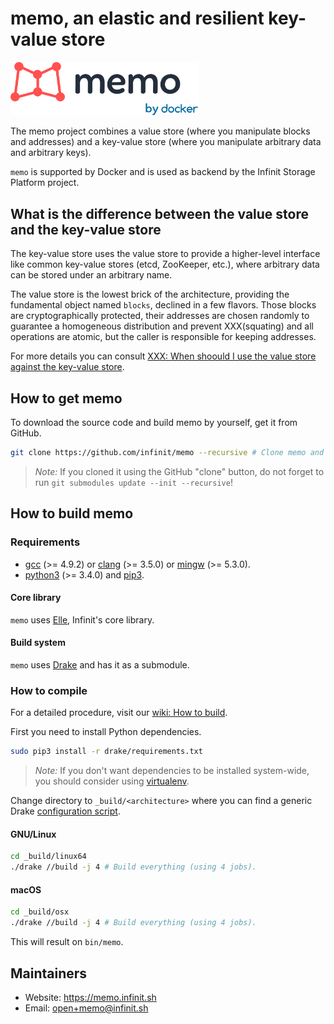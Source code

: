 # memo, an elastic and resilient key-value store

<img src="docs/static_files/memo-logotype-docker@2x.png" alt="Logo - Memo" title="Memo logotype" width="300" style="max-width:300px;">

The memo project combines a value store (where you manipulate blocks and addresses) and a key-value store (where you manipulate arbitrary data and arbitrary keys).

`memo` is supported by Docker and is used as backend by the Infinit Storage Platform project.

## What is the difference between the value store and the key-value store

The key-value store uses the value store to provide a higher-level interface like common key-value stores (etcd, ZooKeeper, etc.), where arbitrary data can be stored under an arbitrary name.

The value store is the lowest brick of the architecture, providing the fundamental object named `blocks`, declined in a few flavors. Those blocks are cryptographically protected, their addresses are chosen randomly to guarantee a homogeneous distribution and prevent XXX(squating) and all operations are atomic, but the caller is responsible for keeping addresses.

For more details you can consult [XXX: When shoould I use the value store against the key-value store]().

## How to get memo

To download the source code and build memo by yourself, get it from GitHub.

```bash
git clone https://github.com/infinit/memo --recursive # Clone memo and its submodules.
```

> *Note:* If you cloned it using the GitHub "clone" button, do not forget to run `git submodules update --init --recursive`!

## How to build memo

### Requirements

- [gcc](https://gcc.gnu.org) (>= 4.9.2) or [clang](http://clang.llvm.org) (>= 3.5.0) or [mingw](http://mingw.org) (>= 5.3.0).
- [python3](https://www.python.org/download) (>= 3.4.0) and [pip3](https://pip.pypa.io/en/stable).

#### Core library

`memo` uses [Elle](https://github.com/infinit/elle), Infinit's core library.

#### Build system

`memo` uses [Drake](https://github.com/infinit/drake) and has it as a submodule.

### How to compile

For a detailed procedure, visit our [wiki: How to build](https://github.com/infinit/memo/wiki/How-to-build).

First you need to install Python dependencies.

```bash
sudo pip3 install -r drake/requirements.txt
```
> *Note:* If you don't want dependencies to be installed system-wide, you should consider using [virtualenv](https://virtualenv.pypa.io/en/stable/installation).

Change directory to `_build/<architecture>` where you can find a generic Drake [configuration script](https://github.com/infinit/drake#basic-structures-of-a-drakefile-and-a-drake-script).

#### GNU/Linux

```bash
cd _build/linux64
./drake //build -j 4 # Build everything (using 4 jobs).
```

#### macOS

```bash
cd _build/osx
./drake //build -j 4 # Build everything (using 4 jobs).
```

This will result on `bin/memo`.

## Maintainers

 * Website: https://memo.infinit.sh
 * Email: open+memo@infinit.sh
